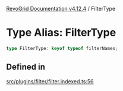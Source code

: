[RevoGrid Documentation v4.12.4](README.md) / FilterType

# Type Alias: FilterType

```ts
type FilterType: keyof typeof filterNames;
```

## Defined in

[src/plugins/filter/filter.indexed.ts:56](https://github.com/revolist/revogrid/blob/648f56ecfc5430eb0184373ea33dd565a6a33bb9/src/plugins/filter/filter.indexed.ts#L56)
